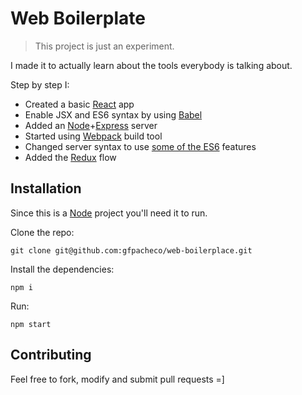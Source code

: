 # Web Boilerplate

> This project is just an experiment.

I made it to actually learn about the tools everybody is talking about.

Step by step I:

- Created a basic [React][react] app
- Enable JSX and ES6 syntax by using [Babel][babel]
- Added an [Node][node]+[Express][express] server
- Started using [Webpack][webpack] build tool
- Changed server syntax to use [some of the ES6][node-es6] features
- Added the [Redux][redux] flow

[react]: https://facebook.github.io/react/
[babel]: http://babeljs.io/
[node]: https://nodejs.org/
[express]: http://expressjs.com/
[webpack]: https://webpack.github.io/
[node-es6]: https://nodejs.org/en/docs/es6/
[redux]: http://redux.js.org/

## Installation

Since this is a [Node][node] project you'll need it to run.

Clone the repo:

    git clone git@github.com:gfpacheco/web-boilerplace.git

Install the dependencies:

    npm i

Run:

    npm start

## Contributing

Feel free to fork, modify and submit pull requests =]
